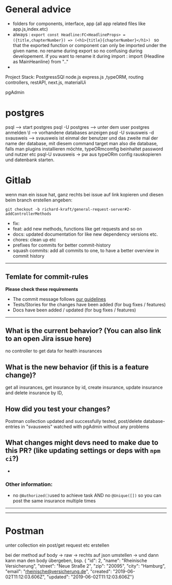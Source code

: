 # General advice

- folders for components, interface, app (all app related files like app.js,index.etc)
- always : ```export const Headline:FC<HeadlineProps> =  ({title,chapterNumber}) => (<h1>{title}{chapterNumber}</h1>) ``` so that the exported function or component can only be imported under the given name. no rename during export so no confusing during developement. if you want to rename it during import : import {Headline as MainHeanline} from ".." 
- 


Project Stack:
PostgressSQl
node.js express.js ,typeORM, routing controllers,
restAPI,
next.js, materialUi

pgAdmin



# postgres 
psql --> start postgres
psql -U postgres --> unter dem user postgres anmelden
\l --> vorhandene databases anzeigen
psql -U svausweis -d svausweis --> svausweis ist einmal der benutzer und das zweite mal der name der database, mit diesem command target man also die database, falls man plugins installieren möchte,
typeORmcomfig beinhaltet password und nutzer etc
psql-U svausweis -> pw aus typeORm config rauskopieren und datenbank starten.



# Gitlab

wenn man ein issue hat, ganz rechts bei issue auf link kopieren und diesen beim branch erstellen angeben:

```
git checkout -b richard-kraft/general-request-server#2-addControllerMethods

```


[WIP]:
feat:
- fix: 
- feat: add new methods, functions like get requests and so on
- docs: updated documentation for like new dependency versions etc.
- chores: clean up etc
- prefixes for commits for better commit-history
- squash commits: add all commits to one, to have a better overview in commit history 

-----------

## Temlate for commit-rules


**Please check these requirements**

* The commit message follows [our guidelines](https://www.conventionalcommits.org/)
* Tests/Stories for the changes have been added (for bug fixes / features)
* Docs have been added / updated (for bug fixes / features)

---

## What is the current behavior? (You can also link to an open Jira issue here)

no controller to get data for health insurances


## What is the new behavior (if this is a feature change)?

get all insurances, get insurance by id, create insurance, update insurance and delete insurance by ID,


## How did you test your changes?

Postman collection updated and successfully tested, post/delete database-entries in "svausweis" watched with pgAdmin without any problems

## What changes might devs need to make due to this PR? (like updating settings or deps with `npm ci`?)

-

### Other information:

- no `@Authorized()`used to achieve task AND no `@Unique([])` so you can post the same insurance multiple times




--------------------
--------------------
# Postman

unter collection ein post/get request etc erstellen


bei der method auf body -> raw -> rechts auf json umstellen -> und dann kann man den body übergeben, bsp. {   "id": 2,
    "name": "Rheinische Versicherung",
    "street": "Neue Straße 2",
    "zip": "20095",
    "city": "Hamburg",
    "email": "rheinische@versicherung.de",
    "created": "2019-06-02T11:12:03.606Z",
    "updated": "2019-06-02T11:12:03.606Z"}